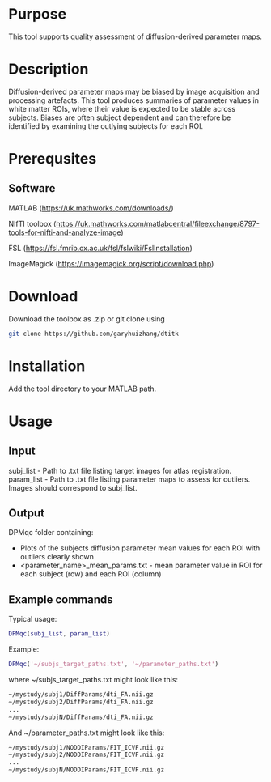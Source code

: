# Purpose

This tool supports quality assessment of diffusion-derived parameter maps.

# Description

Diffusion-derived parameter maps may be biased by image acquisition and processing artefacts. This tool produces summaries of parameter values in white matter ROIs, where their value is expected to be stable across subjects. Biases are often subject dependent and can therefore be identified by examining the outlying subjects for each ROI. 

# Prerequsites

## Software

MATLAB (https://uk.mathworks.com/downloads/)

NIfTI toolbox (https://uk.mathworks.com/matlabcentral/fileexchange/8797-tools-for-nifti-and-analyze-image)

FSL (https://fsl.fmrib.ox.ac.uk/fsl/fslwiki/FslInstallation)

ImageMagick (https://imagemagick.org/script/download.php)

# Download

Download the toolbox as .zip or git clone using
```bash
git clone https://github.com/garyhuizhang/dtitk
```

# Installation

Add the tool directory to your MATLAB path.

# Usage

## Input

subj_list - Path to .txt file listing target images for atlas registration.  
param_list - Path to .txt file listing parameter maps to assess for outliers. Images should correspond to subj_list.  

## Output

DPMqc folder containing:  
- Plots of the subjects diffusion parameter mean values for each ROI with outliers clearly shown
- <parameter_name>_mean_params.txt - mean parameter value in ROI for each subject (row) and each ROI (column)     

## Example commands

Typical usage:

```matlab
DPMqc(subj_list, param_list)
```

Example:

```matlab
DPMqc('~/subjs_target_paths.txt', '~/parameter_paths.txt')
```
where ~/subjs_target_paths.txt might look like this:
```bash
~/mystudy/subj1/DiffParams/dti_FA.nii.gz
~/mystudy/subj2/DiffParams/dti_FA.nii.gz
...
~/mystudy/subjN/DiffParams/dti_FA.nii.gz
```

And ~/parameter_paths.txt might look like this:
```bash
~/mystudy/subj1/NODDIParams/FIT_ICVF.nii.gz
~/mystudy/subj2/NODDIParams/FIT_ICVF.nii.gz
...
~/mystudy/subjN/NODDIParams/FIT_ICVF.nii.gz
```


